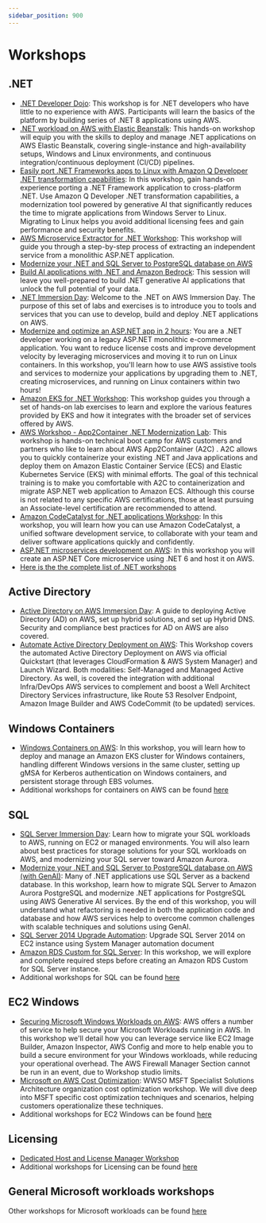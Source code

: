 ```yaml
---
sidebar_position: 900
---
```


# Workshops
## .NET
- [.NET Developer Dojo](https://catalog.us-east-1.prod.workshops.aws/workshops/c36ccd6e-9145-4e97-b1b5-1069d6d68ed0/en-US): This workshop is for .NET developers who have little to no experience with AWS. Participants will learn the basics of the platform by building series of .NET 8 applications using AWS.
- [.NET workload on AWS with Elastic Beanstalk](https://catalog.us-east-1.prod.workshops.aws/workshops/f0b4654a-dcd3-4e75-a37e-31ab7047e086/en-US): This hands-on workshop will equip you with the skills to deploy and manage .NET applications on AWS Elastic Beanstalk, covering single-instance and high-availability setups, Windows and Linux environments, and continuous integration/continuous deployment (CI/CD) pipelines.
- [Easily port .NET Frameworks apps to Linux with Amazon Q Developer .NET transformation capabilities](https://catalog.workshops.aws/qdevtransformdotnet/en-US): In this workshop, gain hands-on experience porting a .NET Framework application to cross-platform .NET. Use Amazon Q Developer .NET transformation capabilities, a modernization tool powered by generative AI that significantly reduces the time to migrate applications from Windows Server to Linux. Migrating to Linux helps you avoid additional licensing fees and gain performance and security benefits.
- [AWS Microservice Extractor for .NET Workshop](https://catalog.us-east-1.prod.workshops.aws/workshops/c8d702fa-5eb6-4b3e-98a6-539b1785cec0/en-US): This workshop will guide you through a step-by-step process of extracting an independent service from a monolithic ASP.NET application.
- [Modernize your .NET and SQL Server to PostgreSQL database on AWS](https://catalog.us-east-1.prod.workshops.aws/workshops/b3ef1a83-6fd5-45d5-98f8-5351e7b070a0/en-US)
- [Build AI applications with .NET and Amazon Bedrock](https://catalog.us-east-1.prod.workshops.aws/workshops/bf3c7fe1-54c8-4396-ab6c-6defca38a6a8/en-US): This session will leave you well-prepared to build .NET generative AI applications that unlock the full potential of your data.
- [.NET Immersion Day](https://catalog.us-east-1.prod.workshops.aws/workshops/02696107-09ac-4313-a6cb-3798048b07d7/en-US): Welcome to the .NET on AWS Immersion Day. The purpose of this set of labs and exercises is to introduce you to tools and services that you can use to develop, build and deploy .NET applications on AWS.
- [Modernize and optimize an ASP.NET app in 2 hours](https://catalog.us-east-1.prod.workshops.aws/workshops/ada4af06-88f2-46dd-8878-68dc118674bb/en-US): You are a .NET developer working on a legacy ASP.NET monolithic e-commerce application. You want to reduce license costs and improve development velocity by leveraging microservices and moving it to run on Linux containers. In this workshop, you'll learn how to use AWS assistive tools and services to modernize your applications by upgrading them to .NET, creating microservices, and running on Linux containers within two hours!
- [Amazon EKS for .NET Workshop](https://catalog.us-east-1.prod.workshops.aws/workshops/999980dc-5410-4fff-a1e9-88c88faf61e9/en-US): This workshop guides you through a set of hands-on lab exercises to learn and explore the various features provided by EKS and how it integrates with the broader set of services offered by AWS.
- [AWS Workshop - App2Container .NET Modernization Lab](https://catalog.us-east-1.prod.workshops.aws/workshops/2aca9b64-c12c-4980-970e-05d8e881f9a9/en-US): This workshop is hands-on technical boot camp for AWS customers and partners who like to learn about AWS App2Container (A2C) 
. A2C allows you to quickly containerize your existing .NET and Java applications and deploy them on Amazon Elastic Container Service (ECS) and Elastic Kubernetes Service (EKS) with minimal efforts. The goal of this technical training is to make you comfortable with A2C to containerization and migrate ASP.NET web application to Amazon ECS. Although this course is not related to any specific AWS certifications, those at least pursuing an Associate-level certification are recommended to attend.
- [Amazon CodeCatalyst for .NET applications Workshop](https://catalog.us-east-1.prod.workshops.aws/workshops/0d31086f-beb7-4d71-9dd9-6674f5933f1c/en-US): In this workshop, you will learn how you can use Amazon CodeCatalyst, a unified software development service, to collaborate with your team and deliver software applications quickly and confidently.
- [ASP.NET microservices development on AWS](https://catalog.workshops.aws/dotnet-microservices-on-aws/en-US): In this workshop you will create an ASP.NET Core microservice using .NET 6 and host it on AWS.
- [Here is the the complete list of .NET workshops](https://workshops.aws/card/.net)

## Active Directory
- [Active Directory on AWS Immersion Day](https://studio.us-east-1.prod.workshops.aws/workshops/public/b4a4be0e-d4f9-4ff5-af82-ebfb86dbe46a): A guide to deploying Active Directory (AD) on AWS, set up hybrid solutions, and set up Hybrid DNS. Security and compliance best practices for AD on AWS are also covered.
- [Automate Active Directory Deployment on AWS](https://studio.us-east-1.prod.workshops.aws/workshops/public/802ddd98-940f-4e40-a9d1-2111a17e4dda): This Workshop covers the automated Active Directory Deployment on AWS via official Quickstart (that leverages CloudFormation & AWS System Manager) and Launch Wizard. Both modalities: Self-Managed and Managed Active Directory. As well, is covered the integration with additional Infra/DevOps AWS services to complement and boost a Well Architect Directory Services infrastructure, like Route 53 Resolver Endpoint, Amazon Image Builder and AWS CodeCommit (to be updated) services.

## Windows Containers
- [Windows Containers on AWS](https://studio.us-east-1.prod.workshops.aws/workshops/public/1de8014a-d598-4cb5-a119-801576492564): In this workshop, you will learn how to deploy and manage an Amazon EKS cluster for Windows containers, handling different Windows versions in the same cluster, setting up gMSA for Kerberos authentication on Windows containers, and persistent storage through EBS volumes.
- Additional workshops for containers on AWS can be found [here](https://workshops.aws/card/Container)

## SQL
- [SQL Server Immersion Day](https://studio.us-east-1.prod.workshops.aws/workshops/public/f4734fd8-d4ca-4926-a211-ac57679acfb4): Learn how to migrate your SQL workloads to AWS, running on EC2 or managed environments. You will also learn about best practices for storage solutions for your SQL workloads on AWS, and modernizing your SQL server toward Amazon Aurora.
- [Modernize your .NET and SQL Server to PostgreSQL database on AWS (with GenAI)](https://studio.us-east-1.prod.workshops.aws/workshops/public/b3ef1a83-6fd5-45d5-98f8-5351e7b070a0): Many of .NET applications use SQL Server as a backend database. In this workshop, learn how to migrate SQL Server to Amazon Aurora PostgreSQL and modernize .NET applications for PostgreSQL using AWS Generative AI services. By the end of this workshop, you will understand what refactoring is needed in both the application code and database and how AWS services help to overcome common challenges with scalable techniques and solutions using GenAI.
- [SQL Server 2014 Upgrade Automation](https://studio.us-east-1.prod.workshops.aws/workshops/public/2e2b1385-1fa7-4b89-b55e-23d180c989eb): Upgrade SQL Server 2014 on EC2 instance using System Manager automation document
- [Amazon RDS Custom for SQL Server](https://studio.us-east-1.prod.workshops.aws/workshops/public/e71186a2-d390-46b3-9eda-b8846644c1d7): In this workshop, we will explore and complete required steps before creating an Amazon RDS Custom for SQL Server instance.
- Additional workshops for SQL can be found [here](https://workshops.aws/card/SQL)

## EC2 Windows
- [Securing Microsoft Windows Workloads on AWS](https://studio.us-east-1.prod.workshops.aws/workshops/public/3516e04e-8fe1-49b8-b967-e3c59fc9d216): AWS offers a number of service to help secure your Microsoft Workloads running in AWS. In this workshop we'll detail how you can leverage service like EC2 Image Builder, Amazon Inspector, AWS Config and more to help enable you to build a secure environment for your Windows workloads, while reducing your operational overhead. The AWS Firewall Manager Section cannot be run in an event, due to Workshop studio limits.
- [Microsoft on AWS Cost Optimization](https://studio.us-east-1.prod.workshops.aws/workshops/public/68e818db-0db7-4448-8fb0-b6287918f84d): WWSO MSFT Specialist Solutions Architecture organization cost optimization workshop. We will dive deep into MSFT specific cost optimization techniques and scenarios, helping customers operationalize these techniques.
- Additional workshops for EC2 Windows can be found [here](https://workshops.aws/card/Windows)

## Licensing
- [Dedicated Host and License Manager Workshop](https://studio.us-east-1.prod.workshops.aws/workshops/public/c7d505a0-b48b-4178-922a-9ee675dfb81c)
- Additional workshops for Licensing can be found [here](https://workshops.aws/card/License)

## General Microsoft workloads workshops
Other workshops for Microsoft workloads can be found [here](https://workshops.aws/card/microsoft)